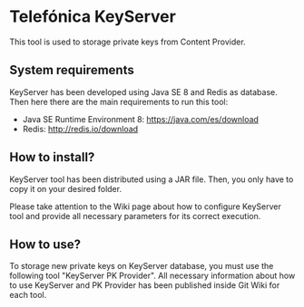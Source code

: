# Telefónica KeyServer

This tool is used to storage private keys from Content Provider.


## System requirements

KeyServer has been developed using Java SE 8 and Redis as database. Then here there are the main requirements to run this tool:

 - Java SE Runtime Environment 8: https://java.com/es/download
 - Redis: http://redis.io/download


## How to install?

KeyServer tool has been distributed using a JAR file. Then, you only have to copy it on your desired folder.

Please take attention to the Wiki page about how to configure KeyServer tool and provide all necessary parameters for its correct execution.

## How to use?

To storage new private keys on KeyServer database, you must use the following tool "KeyServer PK Provider". All necessary information about how to use KeyServer and PK Provider has been published inside Git Wiki for each tool.